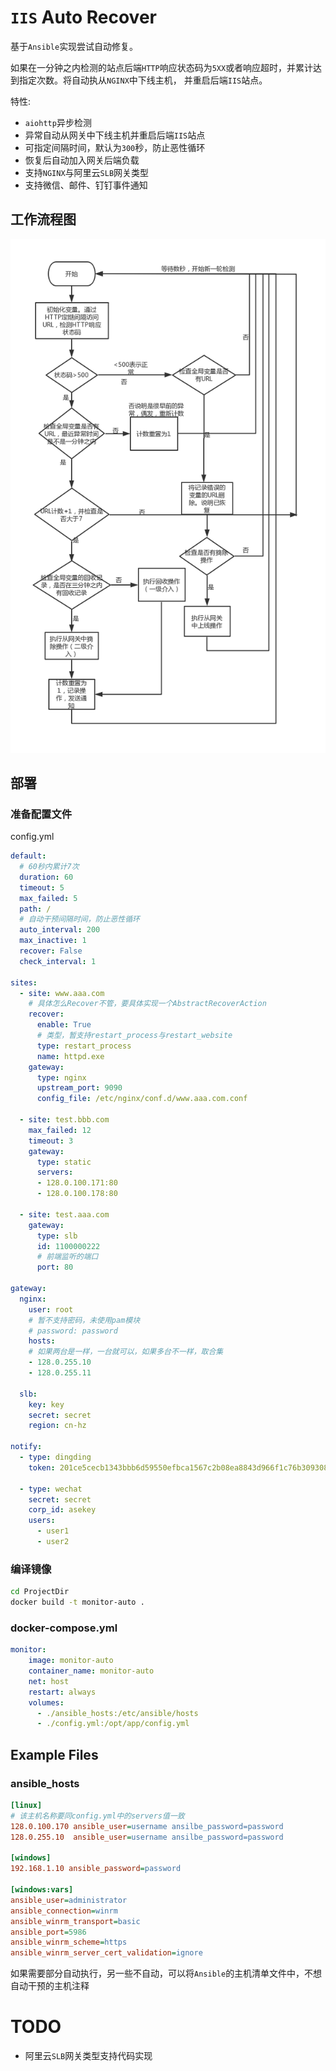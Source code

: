 # `IIS` Auto Recover  

 基于`Ansible`实现尝试自动修复。
 
 如果在一分钟之内检测的站点后端`HTTP`响应状态码为`5XX`或者响应超时，并累计达到指定次数。将自动执从`NGINX`中下线主机，
 并重启后端`IIS`站点。 
 
 特性:
 - `aiohttp`异步检测
 - 异常自动从网关中下线主机并重启后端`IIS`站点
 - 可指定间隔时间，默认为`300`秒，防止恶性循环
 - 恢复后自动加入网关后端负载
 - 支持`NGINX`与阿里云`SLB`网关类型
 - 支持微信、邮件、钉钉事件通知
 

## 工作流程图
![流程图](images/work-flow.jpg)

## 部署

### 准备配置文件

config.yml

```yaml
default:
  # 60秒内累计7次
  duration: 60
  timeout: 5
  max_failed: 5
  path: /
  # 自动干预间隔时间，防止恶性循环
  auto_interval: 200
  max_inactive: 1
  recover: False
  check_interval: 1

sites:
  - site: www.aaa.com
    # 具体怎么Recover不管，要具体实现一个AbstractRecoverAction
    recover:
      enable: True
      # 类型，暂支持restart_process与restart_website
      type: restart_process
      name: httpd.exe
    gateway:
      type: nginx
      upstream_port: 9090
      config_file: /etc/nginx/conf.d/www.aaa.com.conf

  - site: test.bbb.com
    max_failed: 12
    timeout: 3
    gateway:
      type: static
      servers:
      - 128.0.100.171:80
      - 128.0.100.178:80

  - site: test.aaa.com
    gateway:
      type: slb
      id: 1100000222
      # 前端监听的端口
      port: 80

gateway:
  nginx:
    user: root
    # 暂不支持密码，未使用pam模块
    # password: password
    hosts:
    # 如果两台是一样，一台就可以，如果多台不一样，取合集
    - 128.0.255.10
    - 128.0.255.11

  slb:
    key: key
    secret: secret
    region: cn-hz

notify:
  - type: dingding
    token: 201ce5cecb1343bbb6d59550efbca1567c2b08ea8843d966f1c76b309308c25b5

  - type: wechat
    secret: secret
    corp_id: asekey
    users:
      - user1
      - user2
```

### 编译镜像

```bash
cd ProjectDir
docker build -t monitor-auto .
```

###  docker-compose.yml
```yaml
monitor:
    image: monitor-auto
    container_name: monitor-auto
    net: host
    restart: always
    volumes:
      - ./ansible_hosts:/etc/ansible/hosts
      - ./config.yml:/opt/app/config.yml
```

## Example Files

### ansible_hosts

```ini
[linux]
# 该主机名称要同config.yml中的servers值一致
128.0.100.170 ansible_user=username ansilbe_password=password
128.0.255.10  ansible_user=username ansilbe_password=password

[windows]
192.168.1.10 ansible_password=password

[windows:vars]
ansible_user=administrator
ansible_connection=winrm
ansible_winrm_transport=basic
ansible_port=5986
ansible_winrm_scheme=https
ansible_winrm_server_cert_validation=ignore
```

如果需要部分自动执行，另一些不自动，可以将`Ansible`的主机清单文件中，不想自动干预的主机注释

# TODO

- 阿里云`SLB`网关类型支持代码实现